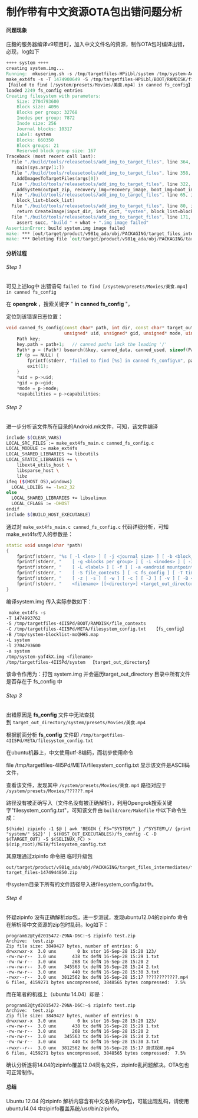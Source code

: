 # 制作带有中文资源OTA包出错问题分析

#### 问题现象

庄毅的服务器编译v9项目时，加入中文文件名的资源，制作OTA包时编译出错，必现，log如下

```verilog
++++ system ++++
creating system.img...
Running:  mkuserimg.sh -s /tmp/targetfiles-HPiLbl/system /tmp/system-AoMdO1.img ext4 system 2704793600 -T 1474900649 -C /tmp/targetfiles-HPiLbl/META/filesystem_config.txt -B /tmp/system-blocklist-xDKPz6.map -L system /tmp/targetfiles-HPiLbl/BOOT/RAMDISK/file_contexts
make_ext4fs -s -T 1474900649 -S /tmp/targetfiles-HPiLbl/BOOT/RAMDISK/file_contexts -C /tmp/targetfiles-HPiLbl/META/filesystem_config.txt -B /tmp/system-blocklist-xDKPz6.map -L system -l 2704793600 -a system /tmp/system-AoMdO1.img /tmp/targetfiles-HPiLbl/system
【failed to find [/system/presets/Movies/美食.mp4] in canned fs_config】
loaded 2249 fs_config entries
Creating filesystem with parameters:
    Size: 2704793600
    Block size: 4096
    Blocks per group: 32768
    Inodes per group: 7872
    Inode size: 256
    Journal blocks: 10317
    Label: system
    Blocks: 660350
    Block groups: 21
    Reserved block group size: 167
Traceback (most recent call last):
  File "./build/tools/releasetools/add_img_to_target_files", line 364, in <module>
    main(sys.argv[1:])
  File "./build/tools/releasetools/add_img_to_target_files", line 358, in main
    AddImagesToTargetFiles(args[0])
  File "./build/tools/releasetools/add_img_to_target_files", line 322, in AddImagesToTargetFiles
    AddSystem(output_zip, recovery_img=recovery_image, boot_img=boot_image)
  File "./build/tools/releasetools/add_img_to_target_files", line 65, in AddSystem
    block_list=block_list)
  File "./build/tools/releasetools/add_img_to_target_files", line 80, in BuildSystem
    return CreateImage(input_dir, info_dict, "system", block_list=block_list)
  File "./build/tools/releasetools/add_img_to_target_files", line 171, in CreateImage
    assert succ, "build " + what + ".img image failed"
AssertionError: build system.img image failed
make: *** [out/target/product/v981q_ada/obj/PACKAGING/target_files_intermediates/full_v981q_ada-target_files-1474944850.zip] Error 1
make: *** Deleting file `out/target/product/v981q_ada/obj/PACKAGING/target_files_intermediates/full_v981q_ada-target_files-1474944850.zip'
```



#### 分析过程

###### Step 1

可见上述log中 出错语句 ```failed to find [/system/presets/Movies/美食.mp4] in canned fs_config```

在 **opengrok** ，搜索关键字 " **in canned fs_config** "，

定位到该错误日志位置：

```c++
void canned_fs_config(const char* path, int dir, const char* target_out_path,
					  unsigned* uid, unsigned* gid, unsigned* mode, uint64_t* capabilities) {
	Path key;
	key.path = path+1;   // canned paths lack the leading '/'
	Path* p = (Path*) bsearch(&key, canned_data, canned_used, sizeof(Path), path_compare);
	if (p == NULL) {
		fprintf(stderr, "failed to find [%s] in canned fs_config\n", path);
		exit(1);
	}
	*uid = p->uid;
	*gid = p->gid;
	*mode = p->mode;
	*capabilities = p->capabilities;
```

###### Step 2

进一步分析该文件所在目录的Android.mk文件，可知，该文件编译

```sh
include $(CLEAR_VARS)
LOCAL_SRC_FILES := make_ext4fs_main.c canned_fs_config.c
LOCAL_MODULE := make_ext4fs
LOCAL_SHARED_LIBRARIES += libcutils
LOCAL_STATIC_LIBRARIES += \
    libext4_utils_host \
    libsparse_host \
    libz
ifeq ($(HOST_OS),windows)
  LOCAL_LDLIBS += -lws2_32
else
  LOCAL_SHARED_LIBRARIES += libselinux
  LOCAL_CFLAGS := -DHOST
endif
include $(BUILD_HOST_EXECUTABLE)
```

通过对 ```make_ext4fs_main.c canned_fs_config.c``` 代码详细分析，可知make_ext4fs传入的参数是：

```c++
static void usage(char *path)
{
	fprintf(stderr, "%s [ -l <len> ] [ -j <journal size> ] [ -b <block_size> ]\n", basename(path));
	fprintf(stderr, "    [ -g <blocks per group> ] [ -i <inodes> ] [ -I <inode size> ]\n");
	fprintf(stderr, "    [ -L <label> ] [ -f ] [ -a <android mountpoint> ] [ -u ]\n");
	fprintf(stderr, "    [ -S file_contexts ] [ -C fs_config ] [ -T timestamp ]\n");
	fprintf(stderr, "    [ -z | -s ] [ -w ] [ -c ] [ -J ] [ -v ] [ -B <block_list_file> ]\n");
	fprintf(stderr, "    <filename> [[<directory>] <target_out_directory>]\n");
}
```

编译system.img 传入实际参数如下：

```sh
 make_ext4fs -s 
-T 1474993762
-S /tmp/targetfiles-4II5Pd/BOOT/RAMDISK/file_contexts
-C /tmp/targetfiles-4II5Pd/META/filesystem_config.txt   【fs_config】
-B /tmp/system-blocklist-moQHHS.map
-L system
-l 2704793600
-a system
/tmp/system-yaf4kX.img <filename>
/tmp/targetfiles-4II5Pd/system  【target_out_directory】
```

该命令作用为：打包 system.img 并会遍历target_out_directory 目录中所有文件是否存在于 fs_config 中

###### Step 3

出错原因是 **fs_config** 文件中无法查找到 ```target_out_directory/system/presets/Movies/美食.mp4```

根据前面分析 **fs_config** 文件即 ```/tmp/targetfiles-4II5Pd/META/filesystem_config.txt```

在ubuntu机器上，中文使用utf-8编码，而初步使用命令

file /tmp/targetfiles-4II5Pd/META/filesystem_config.txt 显示该文件是ASCII码文件，

查看该文件，发现其中 ```/system/presets/Movies/美食.mp4``` 路径对应于 ```/system/presets/Movies/??????.mp4```

路径没有被正确写入（文件名没有被正确解析），利用Opengrok搜索关键字"filesystem_config.txt"，可知该文件由 ```build/core/Makefile``` 中以下命令生成：

```
$(hide) zipinfo -1 $@ | awk 'BEGIN { FS="SYSTEM/" } /^SYSTEM\// {print "system/" $$2}' | $(HOST_OUT_EXECUTABLES)/fs_config -C -D $(TARGET_OUT) -S $(SELINUX_FC) > $(zip_root)/META/filesystem_config.txt
```

其原理通过zipinfo 命令把 临时升级包 


```
out/target/product/v981q_ada/obj/PACKAGING/target_files_intermediates/full_v981q_ada-target_files-1474944850.zip
```

中system目录下所有的文件路径导入进filesystem_config.txt中。

###### Step 4

怀疑zipinfo 没有正确解析zip包，进一步测试，发现ubuntu12.04的zipinfo 命令在解析带中文资源的zip包时乱码。log如下：

```shell
program62@tyd2015472-Z9NA-D6C:~$ zipinfo test.zip
Archive:  test.zip
Zip file size: 3849427 bytes, number of entries: 6
drwxrwxr-x  3.0 unx        0 bx stor 16-Sep-28 15:20 123/
-rw-rw-r--  3.0 unx      438 tx defN 16-Sep-28 15:29 1.txt
-rw-rw-r--  3.0 unx      268 tx defN 16-Sep-28 15:20 2
-rw-rw-r--  3.0 unx   345563 tx defN 16-Sep-28 15:24 2.txt
-rw-rw-r--  3.0 unx      440 tx defN 16-Sep-28 15:30 3.txt
-rwxr--r--  3.0 unx  3812562 bx defN 16-Sep-28 15:17 ????????????.mp4
6 files, 4159271 bytes uncompressed, 3848565 bytes compressed:  7.5%
```

 而在笔者的机器上（ubuntu 14.04）却是：

```shell
program62@tyd2015472-Z9NA-D6C:~$ zipinfo test.zip
Archive:  test.zip
Zip file size: 3849427 bytes, number of entries: 6
drwxrwxr-x  3.0 unx        0 bx stor 16-Sep-28 15:20 123/
-rw-rw-r--  3.0 unx      438 tx defN 16-Sep-28 15:29 1.txt
-rw-rw-r--  3.0 unx      268 tx defN 16-Sep-28 15:20 2
-rw-rw-r--  3.0 unx   345563 tx defN 16-Sep-28 15:24 2.txt
-rw-rw-r--  3.0 unx      440 tx defN 16-Sep-28 15:30 3.txt
-rwxr--r--  3.0 unx  3812562 bx defN 16-Sep-28 15:17 测试视频.mp4
6 files, 4159271 bytes uncompressed, 3848565 bytes compressed:  7.5%
```

确认分析遂将14.04的zipinfo覆盖12.04同名文件，zipinfo乱问题解决。OTA包也可正常制作。



#### 总结

Ubuntu 12.04 的zipinfo 解析内容含有中文名称的zip包，可能出现乱码，请使用ubuntu14.04 中zipinfo覆盖系统/usr/bin/zipinfo。

